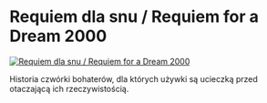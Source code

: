 Requiem dla snu / Requiem for a Dream 2000 
=============
[![Requiem dla snu / Requiem for a Dream 2000 ](http://vidos.pl/images/player.gif)](http://vidos.pl/requiem-dla-snu-requiem-for-a-dream-2000)

 Historia czwórki bohaterów, dla których używki są ucieczką przed otaczającą ich rzeczywistością.
